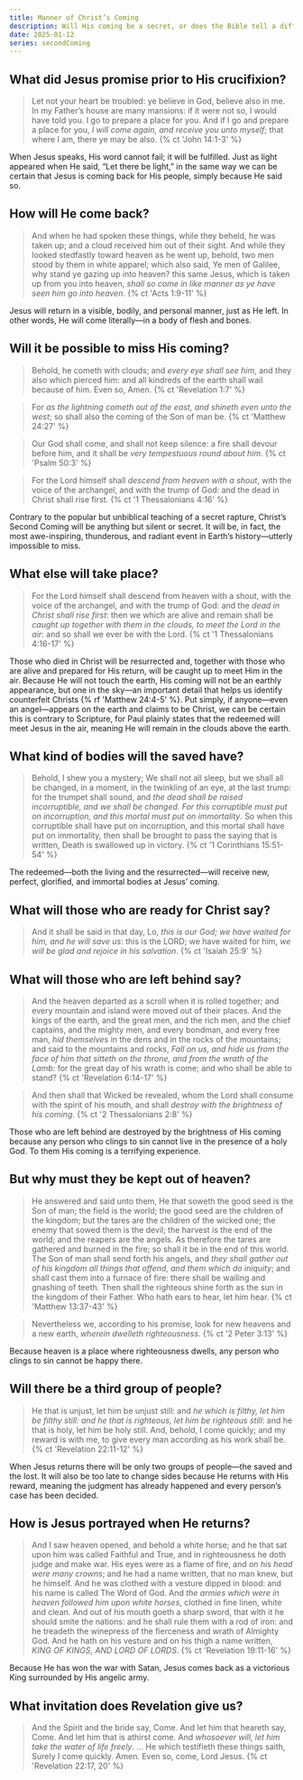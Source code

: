 ```yaml
---
title: Manner of Christ’s Coming
description: Will His coming be a secret, or does the Bible tell a different story? The truth may shock you.
date: 2025-01-12
series: secondComing
---
```


## What did Jesus promise prior to His crucifixion?

> Let not your heart be troubled: ye believe in God, believe also in me. In my Father’s house are many mansions: if it were not so, I would have told you. I go to prepare a place for you. And if I go and prepare a place for you, *I will come again, and receive you unto myself*; that where I am, there ye may be also.
{% ct 'John 14:1-3' %}

When Jesus speaks, His word cannot fail; it will be fulfilled. Just as light appeared when He said, “Let there be light,” in the same way we can be certain that Jesus is coming back for His people, simply because He said so.

## How will He come back?

> And when he had spoken these things, while they beheld, he was taken up; and a cloud received him out of their sight. And while they looked stedfastly toward heaven as he went up, behold, two men stood by them in white apparel; which also said, Ye men of Galilee, why stand ye gazing up into heaven? this same Jesus, which is taken up from you into heaven, *shall so come in like manner as ye have seen him go into heaven*.
{% ct 'Acts 1:9-11' %}

Jesus will return in a visible, bodily, and personal manner, just as He left. In other words, He will come literally—in a body of flesh and bones.

## Will it be possible to miss His coming?

> Behold, he cometh with clouds; and *every eye shall see him*, and they also which pierced him: and all kindreds of the earth shall wail because of him. Even so, Amen.
{% ct 'Revelation 1:7' %}

> For *as the lightning cometh out of the east, and shineth even unto the west*; so shall also the coming of the Son of man be.
{% ct 'Matthew 24:27' %}

> Our God shall come, and shall not keep silence: a fire shall devour before him, and it shall be *very tempestuous round about him*.
{% ct 'Psalm 50:3' %}

> For the Lord himself shall *descend from heaven with a shout*, with the voice of the archangel, and with the trump of God: and the dead in Christ shall rise first.
{% ct '1 Thessalonians 4:16' %}

Contrary to the popular but unbiblical teaching of a secret rapture, Christ’s Second Coming will be anything but silent or secret. It will be, in fact, the most awe-inspiring, thunderous, and radiant event in Earth’s history—utterly impossible to miss.

## What else will take place?

> For the Lord himself shall descend from heaven with a shout, with the voice of the archangel, and with the trump of God: and the *dead in Christ shall rise first*: then we which are alive and remain shall be *caught up together with them in the clouds, to meet the Lord in the air*: and so shall we ever be with the Lord.
{% ct '1 Thessalonians 4:16-17' %}

Those who died in Christ will be resurrected and, together with those who are alive and prepared for His return, will be caught up to meet Him in the air. Because He will not touch the earth, His coming will not be an earthly appearance, but one in the sky—an important detail that helps us identify counterfeit Christs {% rf 'Matthew 24:4-5' %}. Put simply, if anyone—even an angel—appears on the earth and claims to be Christ, we can be certain this is contrary to Scripture, for Paul plainly states that the redeemed will meet Jesus in the air, meaning He will remain in the clouds above the earth.

## What kind of bodies will the saved have?

> Behold, I shew you a mystery; We shall not all sleep, but we shall all be changed, in a moment, in the twinkling of an eye, at the last trump: for the trumpet shall sound, and *the dead shall be raised incorruptible, and we shall be changed. For this corruptible must put on incorruption, and this mortal must put on immortality*. So when this corruptible shall have put on incorruption, and this mortal shall have put on immortality, then shall be brought to pass the saying that is written, Death is swallowed up in victory.
{% ct '1 Corinthians 15:51-54' %}

The redeemed—both the living and the resurrected—will receive new, perfect, glorified, and immortal bodies at Jesus’ coming.

## What will those who are ready for Christ say?

> And it shall be said in that day, Lo, *this is our God; we have waited for him, and he will save us*: this is the LORD; we have waited for him, *we will be glad and rejoice in his salvation*.
{% ct 'Isaiah 25:9' %}

## What will those who are left behind say?

> And the heaven departed as a scroll when it is rolled together; and every mountain and island were moved out of their places. And the kings of the earth, and the great men, and the rich men, and the chief captains, and the mighty men, and every bondman, and every free man, *hid themselves* in the dens and in the rocks of the mountains; and said to the mountains and rocks, *Fall on us, and hide us from the face of him that sitteth on the throne, and from the wrath of the Lamb*: for the great day of his wrath is come; and who shall be able to stand?
{% ct 'Revelation 6:14-17' %}

> And then shall that Wicked be revealed, whom the Lord shall consume with the spirit of his mouth, and shall *destroy with the brightness of his coming*.
{% ct '2 Thessalonians 2:8' %}

Those who are left behind are destroyed by the brightness of His coming because any person who clings to sin cannot live in the presence of a holy God. To them His coming is a terrifying experience.

## But why must they be kept out of heaven?

> He answered and said unto them, He that soweth the good seed is the Son of man; the field is the world; the good seed are the children of the kingdom; but the tares are the children of the wicked one; the enemy that sowed them is the devil; the harvest is the end of the world; and the reapers are the angels. As therefore the tares are gathered and burned in the fire; so shall it be in the end of this world. The Son of man shall send forth his angels, and *they shall gather out of his kingdom all things that offend, and them which do iniquity*; and shall cast them into a furnace of fire: there shall be wailing and gnashing of teeth. Then shall the righteous shine forth as the sun in the kingdom of their Father. Who hath ears to hear, let him hear.
{% ct 'Matthew 13:37-43' %}

> Nevertheless we, according to his promise, look for new heavens and a new earth, *wherein dwelleth righteousness*.
{% ct '2 Peter 3:13' %}

Because heaven is a place where righteousness dwells, any person who clings to sin cannot be happy there.

## Will there be a third group of people?

> He that is unjust, let him be unjust still: and *he which is filthy, let him be filthy still: and he that is righteous, let him be righteous still*: and he that is holy, let him be holy still. And, behold, I come quickly; and my reward is with me, to give every man according as his work shall be.
{% ct 'Revelation 22:11-12' %}

When Jesus returns there will be only two groups of people—the saved and the lost. It will also be too late to change sides because He returns with His reward, meaning the judgment has already happened and every person’s case has been decided.

## How is Jesus portrayed when He returns?

> And I saw heaven opened, and behold a white horse; and he that sat upon him was called Faithful and True, and in righteousness he doth judge and make war. His eyes were as a flame of fire, and *on his head were many crowns*; and he had a name written, that no man knew, but he himself. And he was clothed with a vesture dipped in blood: and his name is called The Word of God. And *the armies which were in heaven followed him upon white horses*, clothed in fine linen, white and clean. And out of his mouth goeth a sharp sword, that with it he should smite the nations: and he shall rule them with a rod of iron: and he treadeth the winepress of the fierceness and wrath of Almighty God. And he hath on his vesture and on his thigh a name written, *KING OF KINGS, AND LORD OF LORDS*.
{% ct 'Revelation 19:11-16' %}

Because He has won the war with Satan, Jesus comes back as a victorious King surrounded by His angelic army.

## What invitation does Revelation give us?

> And the Spirit and the bride say, Come. And let him that heareth say, Come. And let him that is athirst come. And *whosoever will, let him take the water of life freely*. … He which testifieth these things saith, Surely I come quickly. Amen. Even so, come, Lord Jesus.
{% ct 'Revelation 22:17, 20' %}